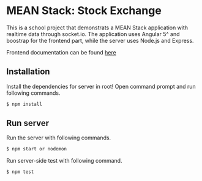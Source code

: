 # MEAN Stack: Stock Exchange

This is a school project that demonstrats a MEAN Stack application with realtime data through socket.io. The application uses Angular 5^ and boostrap for the frontend part, while the server uses Node.js and Express.

Frontend documentation can be found [here](https://github.com/danielmalmros/mean-framework-stock/tree/master/angular-src)

## Installation 

Install the dependencies for server in root!
Open command prompt and run following commands.

```sh
$ npm install
```

## Run server 

Run the server with following commands.

```sh
$ npm start or nodemon
```

Run server-side test with following command.

```sh
$ npm test
```


